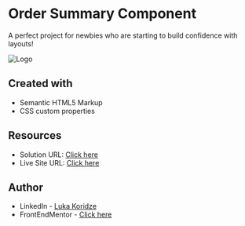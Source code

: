 # Order Summary Component

A perfect project for newbies who are starting to build confidence with layouts!

![Logo](https://res.cloudinary.com/dz209s6jk/image/upload/v1628162588/Challenges/ztpxtbfhkp1af0guaylg.jpg)


## Created with
- Semantic HTML5 Markup
- CSS custom properties
## Resources

- Solution URL: [Click here](https://www.frontendmentor.io/solutions/order-summary-component-XHBpQT9F14)
- Live Site URL: [Click here](https://lukenso.github.io/Order-Summary-Component-Card/)
## Author

- LinkedIn - [Luka Koridze](https://www.linkedin.com/in/luka-koridze-4397571a4/)
- FrontEndMentor - [Click here](https://www.frontendmentor.io/profile/lukenso)

